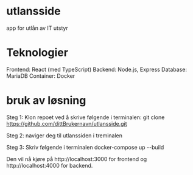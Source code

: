 # utlansside
app for utlån av IT utstyr


# Teknologier

Frontend: React (med TypeScript)
Backend: Node.js, Express
Database: MariaDB
Container: Docker


# bruk av løsning
Steg 1:
Klon repoet ved å skrive følgende i terminalen:
    git clone https://github.com/dittBrukernavn/utlansside.git

Steg 2:
naviger deg til utlanssiden i treminalen

Steg 3:
Skriv følgende i terminalen
    docker-compose up --build

Den vil nå kjøre på http://localhost:3000 for frontend og http://localhost:4000 for backend.



